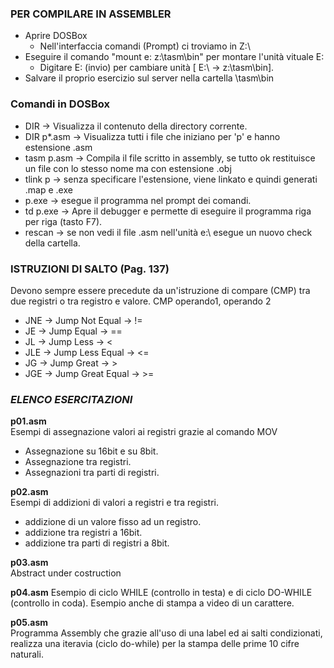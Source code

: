 ### PER COMPILARE IN ASSEMBLER
- Aprire DOSBox
    - Nell'interfaccia comandi (Prompt) ci troviamo in Z:\
- Eseguire il comando "mount e: z:\tasm\bin" per montare l'unità vituale E:
    - Digitare E: (invio) per cambiare unità [ E:\ -> z:\tasm\bin].
- Salvare il proprio esercizio sul server nella cartella \tasm\bin
### Comandi in DOSBox
- DIR -> Visualizza il contenuto della directory corrente.
- DIR p*.asm -> Visualizza tutti i file che iniziano per 'p' e hanno estensione .asm
- tasm p.asm -> Compila il file scritto in assembly, se tutto ok restituisce un file con lo stesso nome ma con estensione .obj
- tlink p -> senza specificare l'estensione, viene linkato e quindi generati .map e .exe
- p.exe -> esegue il programma nel prompt dei comandi.
- td p.exe -> Apre il debugger e permette di eseguire il programma riga per riga (tasto F7).
- rescan -> se non vedi il file .asm nell'unità e:\ esegue un nuovo check della cartella.

### ISTRUZIONI DI SALTO (Pag. 137)
Devono sempre essere precedute da un'istruzione di compare (CMP) tra due registri o tra registro e valore.
CMP operando1, operando 2
- JNE -> Jump Not Equal -> !=
- JE -> Jump Equal -> ==
- JL -> Jump Less -> <
- JLE -> Jump Less Equal -> <=
- JG -> Jump Great -> >
- JGE -> Jump Great Equal -> >=



### *ELENCO ESERCITAZIONI*

**p01.asm**  
Esempi di assegnazione valori ai registri grazie al comando MOV 
- Assegnazione su 16bit e su 8bit. 
- Assegnazione tra registri.
- Assegnazioni tra parti di registri.

**p02.asm**  
Esempi di addizioni di valori a registri e tra registri. 
- addizione di un valore fisso ad un registro.
- addizione tra registri a 16bit.
- addizione tra parti di registri a 8bit.

**p03.asm**   
Abstract under costruction

**p04.asm**
Esempio di ciclo WHILE (controllo in testa) e di ciclo DO-WHILE (controllo in coda). Esempio anche di stampa a video di un carattere.

**p05.asm**  
Programma Assembly che grazie all'uso di una label ed ai salti condizionati,
realizza una iteravia (ciclo do-while) per la stampa delle prime 10 cifre naturali.
